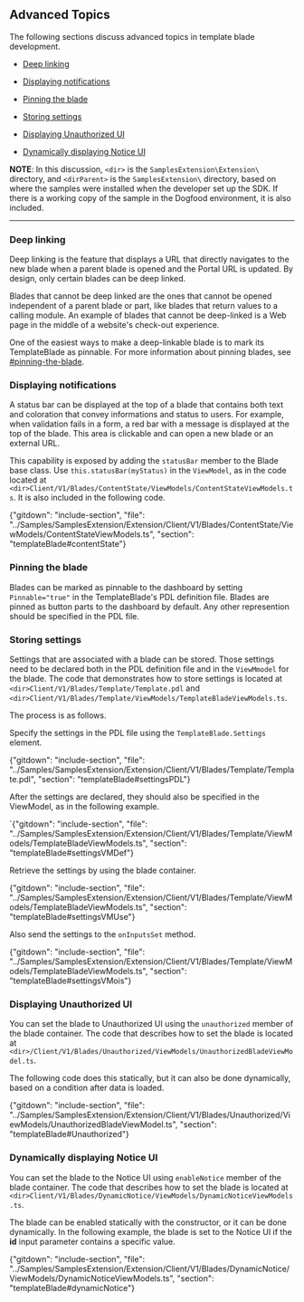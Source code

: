 
## Advanced Topics

The following sections discuss advanced topics in template blade development.

* [Deep linking](#deep-linking)

* [Displaying notifications](#displaying-notifications)

* [Pinning the blade](#pinning-the-blade)

* [Storing settings](#storing-settings)

* [Displaying Unauthorized UI](#displaying-unauthorized-ui)

* [Dynamically displaying Notice UI](#dynamically-displaying-notice-ui)

**NOTE**: In this discussion, `<dir>` is the `SamplesExtension\Extension\` directory, and  `<dirParent>`  is the `SamplesExtension\` directory, based on where the samples were installed when the developer set up the SDK. If there is a working copy of the sample in the Dogfood environment, it is also included.

* * *

### Deep linking

Deep linking is the feature that displays a URL that directly navigates to the new blade when a parent blade is opened and the Portal URL is updated. By design, only certain blades can be deep linked.

Blades that cannot be deep linked are the ones that cannot be opened independent of a parent blade or part, like blades that return values to a calling module. An example of blades that cannot be deep-linked is a Web page in the middle of a website's check-out experience.

One of the easiest ways to make a deep-linkable blade is to mark its  TemplateBlade as pinnable. For more information about pinning blades, see [#pinning-the-blade](#pinning-the-blade).

### Displaying notifications

A status bar can be displayed at the top of a blade that contains both text and coloration that convey informations and status to users. For example, when validation fails in a form, a red bar with a message is displayed at the top of the blade. This area is clickable and can open a new blade or an external URL.

This capability is exposed by adding the `statusBar` member to the Blade base class. Use `this.statusBar(myStatus)` in the `ViewModel`, as in the code located at `<dir>Client/V1/Blades/ContentState/ViewModels/ContentStateViewModels.ts`.
It is also included in the following code.

{"gitdown": "include-section", "file": "../Samples/SamplesExtension/Extension/Client/V1/Blades/ContentState/ViewModels/ContentStateViewModels.ts", "section": "templateBlade#contentState"}

### Pinning the blade

Blades can be marked as pinnable to the dashboard by setting `Pinnable="true"` in the TemplateBlade's PDL definition file. Blades are pinned as button parts to the dashboard by default. Any other represention should be specified in the PDL file. 

### Storing settings

Settings that are associated with a blade can be stored. Those settings need to be declared both in the PDL definition file and in the `ViewMmodel` for the blade.  The code that demonstrates how to store settings is located at  `<dir>Client/V1/Blades/Template/Template.pdl` and  `<dir>Client/V1/Blades/Template/ViewModels/TemplateBladeViewModels.ts`.

The process is as follows.

<!-- TODO:  Determine why the samples in this section are malformed from the GitHub perspective.  They do not format as sub-paragraphs for line  items, and they ruin the formatting for later items. -->

Specify the settings in the PDL file using the `TemplateBlade.Settings` element.

{"gitdown": "include-section", "file": "../Samples/SamplesExtension/Extension/Client/V1/Blades/Template/Template.pdl", "section": "templateBlade#settingsPDL"}


After the settings are declared, they should also be specified in the ViewModel, as in the following example.

`{"gitdown": "include-section", "file": "../Samples/SamplesExtension/Extension/Client/V1/Blades/Template/ViewModels/TemplateBladeViewModels.ts", "section": "templateBlade#settingsVMDef"}


Retrieve the settings by using the blade container.

{"gitdown": "include-section", "file": "../Samples/SamplesExtension/Extension/Client/V1/Blades/Template/ViewModels/TemplateBladeViewModels.ts", "section": "templateBlade#settingsVMUse"}


Also send the settings to the `onInputsSet` method.

{"gitdown": "include-section", "file": "../Samples/SamplesExtension/Extension/Client/V1/Blades/Template/ViewModels/TemplateBladeViewModels.ts", "section": "templateBlade#settingsVMois"}

### Displaying Unauthorized UI

You can set the blade to Unauthorized UI using the `unauthorized` member of the blade container. The code that describes how to set the blade is located at  `<dir>/Client/V1/Blades/Unauthorized/ViewModels/UnauthorizedBladeViewModel.ts`.

<!-- TODO: Determine why it is a container and not a class. -->

The following code does this statically, but it can also be done dynamically, based  on a condition after data is loaded.

{"gitdown": "include-section", "file": "../Samples/SamplesExtension/Extension/Client/V1/Blades/Unauthorized/ViewModels/UnauthorizedBladeViewModel.ts", "section": "templateBlade#Unauthorized"}

### Dynamically displaying Notice UI

You can set the blade to the Notice UI using `enableNotice` member of the blade container. The code that describes how to set the blade is located at  `<dir>Client/V1/Blades/DynamicNotice/ViewModels/DynamicNoticeViewModels.ts`.

The blade can be enabled statically with the constructor, or it can be done dynamically. In the following example, the blade is set to the Notice UI if the **id** input parameter contains a specific value.

{"gitdown": "include-section", "file": "../Samples/SamplesExtension/Extension/Client/V1/Blades/DynamicNotice/ViewModels/DynamicNoticeViewModels.ts", "section": "templateBlade#dynamicNotice"}
